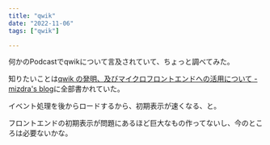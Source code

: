 ```yaml
---
title: "qwik"
date: "2022-11-06"
tags: ["qwik"]

---
```


何かのPodcastでqwikについて言及されていて、ちょっと調べてみた。

知りたいことは[qwik の発明、及びマイクロフロントエンドへの活用について - mizdra's blog](https://www.mizdra.net/entry/2022/10/28/010932)に全部書かれていた。

イベント処理を後からロードするから、初期表示が速くなる、と。

フロントエンドの初期表示が問題にあるほど巨大なもの作ってないし、今のところは必要ないかな。

